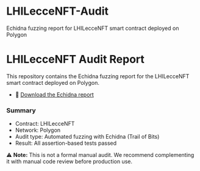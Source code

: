 # LHILecceNFT-Audit
Echidna fuzzing report for LHILecceNFT smart contract deployed on Polygon
# LHILecceNFT Audit Report

This repository contains the Echidna fuzzing report for the LHILecceNFT smart contract deployed on Polygon.

- 📄 [Download the Echidna report](./Echidna_LHILecceNFT_Report.pdf)

### Summary

- Contract: LHILecceNFT
- Network: Polygon
- Audit type: Automated fuzzing with Echidna (Trail of Bits)
- Result: All assertion-based tests passed

⚠ **Note:** This is not a formal manual audit. We recommend complementing it with manual code review before production use.
